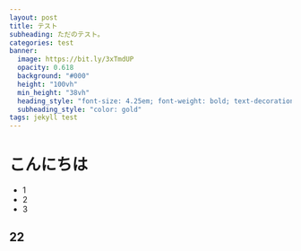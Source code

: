```yaml
---
layout: post
title: テスト
subheading: ただのテスト。
categories: test
banner:
  image: https://bit.ly/3xTmdUP
  opacity: 0.618
  background: "#000"
  height: "100vh"
  min_height: "38vh"
  heading_style: "font-size: 4.25em; font-weight: bold; text-decoration: underline"
  subheading_style: "color: gold"
tags: jekyll test
---
```

# こんにちは
- 1
- 2
- 3

## 22
